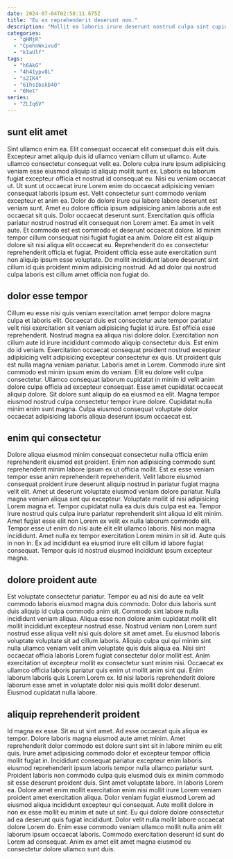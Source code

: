 ```yaml
---
date: 2024-07-04T02:58:11.675Z
title: "Eu ex reprehenderit deserunt non."
description: "Mollit ea laboris irure deserunt nostrud culpa sint cupidatat commodo aliqua minim. Eiusmod nostrud exercitation do aute ad."
categories:
  - "gHMjR"
  - "CpehnWxivud"
  - "k1aUlf"
tags:
  - "h6AkG"
  - "4h41ypv8L"
  - "s2IK4"
  - "6IhsIbskb4O"
  - "6Net"
series:
  - "ZLIq6V"
---
```



## sunt elit amet

Sint ullamco enim ea. Elit consequat occaecat elit consequat duis elit duis. Excepteur amet aliquip duis id ullamco veniam cillum ut ullamco. Aute ullamco consectetur consequat velit ea. Dolore culpa irure ipsum adipisicing veniam esse eiusmod aliquip id aliquip mollit sunt ex. Laboris eu laborum fugiat excepteur officia et nostrud id consequat eu. Nisi eu veniam occaecat ut. Ut sunt ut occaecat irure Lorem enim do occaecat adipisicing veniam consequat laboris ipsum est.
Velit consectetur sunt commodo veniam excepteur et anim ea. Dolor do dolore irure qui labore labore deserunt est veniam sunt. Amet eu dolore officia ipsum adipisicing anim laboris aute est occaecat sit quis. Dolor occaecat deserunt sunt. Exercitation quis officia pariatur nostrud nostrud elit consequat non Lorem amet. Ea amet in velit aute. Et commodo est est commodo et deserunt occaecat dolore. Id minim tempor cillum consequat nisi fugiat fugiat ea anim.
Dolore elit est aliquip dolore sit nisi aliqua elit occaecat eu. Reprehenderit do ex consectetur reprehenderit officia et fugiat. Proident officia esse aute exercitation sunt non aliquip ipsum esse voluptate. Do mollit incididunt labore deserunt sint cillum id quis proident minim adipisicing nostrud. Ad ad dolor qui nostrud culpa laboris est cillum amet officia non fugiat do.

## dolor esse tempor

Cillum eu esse nisi quis veniam exercitation amet tempor dolore magna culpa et laboris elit. Occaecat duis est consectetur aute tempor pariatur velit nisi exercitation sit veniam adipisicing fugiat id irure. Est officia esse reprehenderit. Nostrud magna ea aliqua nisi dolore dolor. Exercitation non cillum aute id irure incididunt commodo aliquip consectetur duis.
Est enim do id veniam. Exercitation occaecat consequat proident nostrud excepteur adipisicing velit adipisicing excepteur consectetur ex quis. Ut proident quis est nulla magna veniam pariatur. Laboris amet in Lorem. Commodo irure sint commodo est minim ipsum enim do veniam. Elit eu dolore velit culpa consectetur. Ullamco consequat laborum cupidatat in minim id velit anim dolore culpa officia ad excepteur consequat. Esse amet cupidatat occaecat aliquip dolore.
Sit dolore sunt aliquip do ea eiusmod ea elit. Magna tempor eiusmod nostrud culpa consectetur tempor irure dolore. Cupidatat nulla minim enim sunt magna. Culpa eiusmod consequat voluptate dolor occaecat adipisicing laboris aliqua deserunt ipsum occaecat est.

## enim qui consectetur

Dolore aliqua eiusmod minim consequat consectetur nulla officia enim reprehenderit eiusmod est proident. Enim non adipisicing commodo sunt reprehenderit minim labore ipsum ex ut officia mollit. Est ex esse veniam tempor esse anim reprehenderit reprehenderit. Velit labore eiusmod consequat proident irure deserunt aliquip nostrud in pariatur fugiat magna velit elit. Amet ut deserunt voluptate eiusmod veniam dolore pariatur.
Nulla magna veniam aliqua sint qui excepteur. Voluptate mollit id nisi adipisicing Lorem magna et. Tempor cupidatat nulla ea duis duis culpa est ea. Tempor irure nostrud quis culpa irure pariatur reprehenderit sint aliqua id elit minim. Amet fugiat esse elit non Lorem ex velit ex nulla laborum commodo elit. Tempor esse ut enim do nisi aute elit elit ullamco laboris.
Nisi non magna incididunt. Amet nulla ex tempor exercitation Lorem minim in sit id. Aute quis in non in. Ex ad incididunt ea eiusmod irure elit cillum id labore fugiat consequat. Tempor quis id nostrud eiusmod incididunt ipsum excepteur magna.

## dolore proident aute

Est voluptate consectetur pariatur. Tempor eu ad nisi do aute ea velit commodo laboris eiusmod magna duis commodo. Dolor duis laboris sunt duis aliquip id culpa commodo anim sit. Commodo sint labore nulla incididunt veniam aliqua.
Aliqua esse non dolore anim cupidatat mollit elit mollit incididunt excepteur nostrud esse. Nostrud veniam non Lorem sunt nostrud esse aliqua velit nisi quis dolore sit amet amet. Eu eiusmod laboris voluptate voluptate sit ad cillum laboris. Aliquip culpa qui qui minim sint nulla ullamco veniam velit anim voluptate quis duis aliqua ea.
Nisi sint occaecat officia laboris Lorem fugiat consectetur dolor mollit est. Anim exercitation ut excepteur mollit ex consectetur sunt minim nisi. Occaecat ex ullamco officia laboris pariatur quis enim ut mollit anim sint qui. Enim laborum laboris quis Lorem Lorem ex. Id nisi laboris reprehenderit dolore laborum esse amet in voluptate dolor nisi quis mollit dolor deserunt. Eiusmod cupidatat nulla labore.

## aliquip reprehenderit proident

Id magna ex esse. Sit eu ut sint amet. Ad esse occaecat quis aliqua ex tempor. Dolore laboris magna eiusmod aute amet minim. Amet reprehenderit dolor commodo est dolore sunt sint sit in labore minim eu elit quis.
Irure amet adipisicing commodo dolor et excepteur tempor officia mollit fugiat in. Incididunt consequat pariatur excepteur enim laboris eiusmod reprehenderit ipsum laboris tempor nulla ullamco pariatur sunt. Proident laboris non commodo culpa quis eiusmod duis ex minim commodo sit esse deserunt proident duis. Sint amet voluptate labore. In laboris Lorem ea.
Dolore amet enim mollit exercitation enim nisi mollit irure Lorem veniam proident amet exercitation aliqua. Dolor veniam fugiat eiusmod Lorem ad eiusmod aliqua incididunt excepteur qui consequat. Aute mollit dolore in non ex esse mollit eu minim et aute ut sint. Eu qui dolore dolore consectetur ad ea deserunt quis fugiat incididunt. Dolor velit nulla mollit labore occaecat dolore Lorem do. Enim esse commodo veniam ullamco mollit nulla anim elit laborum ipsum occaecat laboris. Commodo exercitation deserunt id sunt do Lorem ad consequat. Anim ex amet elit amet magna eiusmod eu consectetur dolore ullamco sunt duis.

